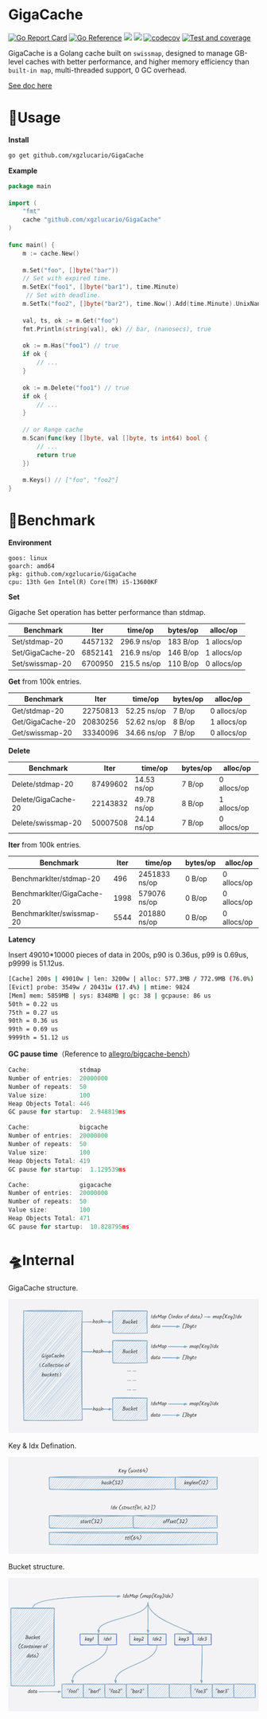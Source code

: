 # GigaCache

[![Go Report Card](https://goreportcard.com/badge/github.com/xgzlucario/GigaCache)](https://goreportcard.com/report/github.com/xgzlucario/GigaCache) [![Go Reference](https://pkg.go.dev/badge/github.com/xgzlucario/GigaCache.svg)](https://pkg.go.dev/github.com/xgzlucario/GigaCache) ![](https://img.shields.io/badge/go-1.21.0-orange.svg) ![](https://img.shields.io/github/languages/code-size/xgzlucario/GigaCache.svg) [![codecov](https://codecov.io/gh/xgzlucario/GigaCache/graph/badge.svg?token=yC1xELYaM2)](https://codecov.io/gh/xgzlucario/GigaCache) [![Test and coverage](https://github.com/xgzlucario/GigaCache/actions/workflows/rotom.yml/badge.svg)](https://github.com/xgzlucario/GigaCache/actions/workflows/rotom.yml)

GigaCache is a Golang cache built on `swissmap`, designed to manage GB-level caches with better performance, and higher memory efficiency than `built-in map`, multi-threaded support, 0 GC overhead.

[See doc here](https://www.yuque.com/1ucario/devdoc/ntyyeekkxu8apngd?singleDoc)

# 🚗Usage

**Install**

```bash
go get github.com/xgzlucario/GigaCache
```

**Example**

```go
package main

import (
    "fmt"
    cache "github.com/xgzlucario/GigaCache"
)

func main() {
    m := cache.New()

    m.Set("foo", []byte("bar"))
    // Set with expired time.
    m.SetEx("foo1", []byte("bar1"), time.Minute)
     // Set with deadline.
    m.SetTx("foo2", []byte("bar2"), time.Now().Add(time.Minute).UnixNano())

    val, ts, ok := m.Get("foo")
    fmt.Println(string(val), ok) // bar, (nanosecs), true

    ok := m.Has("foo1") // true
    if ok { 
        // ...
    }

    ok := m.Delete("foo1") // true
    if ok { 
        // ...
    }

    // or Range cache
    m.Scan(func(key []byte, val []byte, ts int64) bool {
        // ...
        return true
    })

    m.Keys() // ["foo", "foo2"]
}
```

# 🚀Benchmark

**Environment**

```
goos: linux
goarch: amd64
pkg: github.com/xgzlucario/GigaCache
cpu: 13th Gen Intel(R) Core(TM) i5-13600KF
```

**Set**

Gigache Set operation has better performance than stdmap.

| Benchmark        | Iter    | time/op     | bytes/op | alloc/op    |
| ---------------- | ------- | ----------- | -------- | ----------- |
| Set/stdmap-20    | 4457132 | 296.9 ns/op | 183 B/op | 1 allocs/op |
| Set/GigaCache-20 | 6852141 | 216.9 ns/op | 146 B/op | 1 allocs/op |
| Set/swissmap-20  | 6700950 | 215.5 ns/op | 110 B/op | 0 allocs/op |

**Get** from 100k entries.

| Benchmark        | Iter     | time/op     | bytes/op | alloc/op    |
| ---------------- | -------- | ----------- | -------- | ----------- |
| Get/stdmap-20    | 22750813 | 52.25 ns/op | 7 B/op   | 0 allocs/op |
| Get/GigaCache-20 | 20830256 | 52.62 ns/op | 8 B/op   | 1 allocs/op |
| Get/swissmap-20  | 33340096 | 34.66 ns/op | 7 B/op   | 0 allocs/op |

**Delete**

| Benchmark              | Iter     | time/op     | bytes/op | alloc/op    |
| ---------------------- | -------- | ----------- | -------- | ----------- |
| Delete/stdmap-20       | 87499602 | 14.53 ns/op |	7 B/op	 | 0 allocs/op |
| Delete/GigaCache-20    | 22143832 | 49.78 ns/op |	8 B/op	 | 1 allocs/op |
| Delete/swissmap-20     | 50007508	| 24.14 ns/op |	7 B/op	 | 0 allocs/op |

**Iter** from 100k entries.

| Benchmark                   | Iter     | time/op       | bytes/op | alloc/op    |
| --------------------------- | -------- | ------------- | -------- | ----------- |
| BenchmarkIter/stdmap-20     |      496 | 2451833 ns/op |	 0 B/op	| 0 allocs/op |
| BenchmarkIter/GigaCache-20  |     1998 |  579076 ns/op |	 0 B/op | 0 allocs/op |
| BenchmarkIter/swissmap-20   | 	5544 |  201880 ns/op |	 0 B/op | 0 allocs/op |

**Latency**

Insert 49010*10000 pieces of data in 200s, p90 is 0.36us, p99 is 0.69us, p9999 is 51.12us.

```sh
[Cache] 200s | 49010w | len: 3200w | alloc: 577.3MB / 772.9MB (76.0%)
[Evict] probe: 3549w / 20431w (17.4%) | mtime: 9824
[Mem] mem: 5859MB | sys: 8348MB | gc: 38 | gcpause: 86 us
50th = 0.22 us
75th = 0.27 us
90th = 0.36 us
99th = 0.69 us
9999th = 51.12 us
```

**GC pause time**（Reference to [allegro/bigcache-bench](https://github.com/allegro/bigcache-bench)）

```go
Cache:              stdmap
Number of entries:  20000000
Number of repeats:  50
Value size:         100
Heap Objects Total: 446
GC pause for startup:  2.948819ms
```

```go
Cache:              bigcache
Number of entries:  20000000
Number of repeats:  50
Value size:         100
Heap Objects Total: 419
GC pause for startup:  1.129539ms
```

```go
Cache:              gigacache
Number of entries:  20000000
Number of repeats:  50
Value size:         100
Heap Objects Total: 471
GC pause for startup:  10.828795ms
```

# 🛸Internal

GigaCache structure.

![p1](p1.png)

Key & Idx Defination.

![p2](p2.png)

Bucket structure.

![p3](p3.png)
